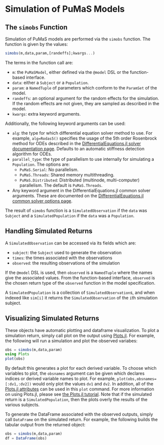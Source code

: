 # Simulation of PuMaS Models

## The `simobs` Function

Simulation of PuMaS models are performed via the `simobs` function. The function
is given by the values:

```julia
simobs(m,data,param,[randeffs];kwargs...)
```

The terms in the function call are:

- `m`: the `PuMaSModel`, either defined via the `@model` DSL or the function-based
  interface.
- `data`: either a `Subject` or a `Population`.
- `param`: a `NamedTuple` of parameters which conform to the `ParamSet` of the
  model.
- `randeffs`: an optional argument for the random effects for the simulation.
  If the random effects are not given, they are sampled as described in the
  model.
- `kwargs`: extra keyword arguments.

Additionally, the following keyword arguments can be used:

- `alg`: the type for which differential
  equation solver method to use. For example, `alg=Rodas5()` specifies the usage
  of the 5th order Rosenbrock method for ODEs described in the
  [DifferentialEquations.jl solver documentation page](http://docs.juliadiffeq.org/latest/solvers/ode_solve.html#Rosenbrock-Methods-1). Defaults to an automatic stiffness
  detection algorithm for ODEs.
- `parallel_type`: the type of parallelism to use internally for simulating
  a `Population`. The options are:
  - `PuMaS.Serial`: No parallelism.
  - `PuMaS.Threads`: Shared memory multithreading.
  - `PuMaS.Distributed`: Distributed (multinode, multi-computer) parallelism.
  The default is `PuMaS.Threads`.
- Any keyword argument in the DifferentialEquations.jl common solver arguments.
  These are documented on the [DifferentialEquations.jl common solver options page](http://docs.juliadiffeq.org/latest/basics/common_solver_opts.html).

The result of `simobs` function is a `SimulatedObservation` if the `data` was
`Subject` and a `SimulatedPopulation` if the `data` was a `Population`.

## Handling Simulated Returns

A `SimulatedObservation` can be accessed via its fields which are:

- `subject`: the `Subject` used to generate the observation
- `times`: the times associated with the observations
- `observed`: the resulting observations of the simulation

If the `@model` DSL is used, then `observed` is a `NamedTuple` where the names
give the associated values. From the function-based interface, `observed` is
the chosen return type of the `observed` function in the model specification.

A `SimulatedPopulation` is a collection of `SimulatedObservation`s, and when
indexed like `sim[i]` it returns the `SimulatedObservation` of the `i`th
simulation subject.

## Visualizing Simulated Returns

These objects have automatic plotting and dataframe visualization. To plot
a simulation return, simply call plot on the output using
[Plots.jl](https://github.com/JuliaPlots/Plots.jl). For example, the following
will run a simulation and plot the observed variabes:

```julia
obs = simobs(m,data,param)
using Plots
plot(obs)
```

By default this generates a plot for each derived variable. To choose which
variables to plot, the `obsnames` argument can be given which declares indices
or derived variable names to plot. For example, `plot(obs,obsnames=[:dv1,:dv2])`
would only plot the values `dv1` and `dv2`. In addition, all of the
[Plots.jl attributes](http://docs.juliaplots.org/latest/attributes/)
can be used in this `plot` command. For more information on using Plots.jl, please
see [the Plots.jl tutorial](http://docs.juliaplots.org/latest/tutorial/).
Note that if the simulated return is a `SimulatedPopulation`, then the plots
overly the results of the various subjects.

To generate the DataFrame associated with the observed outputs, simply call
`DataFrame` on the simulated return. For example, the following builds the
tabular output from the returned object:

```julia
obs = simobs(m,data,param)
df = DataFrame(obs)
```
